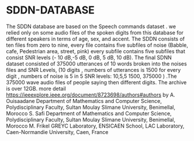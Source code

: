 # SDDN-DATABASE
The SDDN database are based on the Speech commands dataset . we relied only on some audio files of the spoken digits from this database for different speakers in terms of age, sex, and accent. The SDDN consists of ten files from zero to nine, every file contains five subfiles of noise (Babble, cafe, Pedestrian area, street, pink) every subfile contains five subfiles that consist SNR levels (- 10 dB,-5 dB, 0 dB, 5 dB, 10 dB). The final SDNN dataset consisted of 375000 utterances of 10 words broken into the noises files and SNR Levels, (10 digits , numbers of utterances is 1500 for every digit , numbers of noise is 5 in 5 SNR levels: 10,5,5 1500, 375000 ) .The 375000 wave audio files of people saying then different digits. The archive is over 12GB.  more detail https://ieeexplore.ieee.org/document/8723698/authors#authors  by  A. Ouisaadane Department of Mathematics and Computer Science, Polydisciplinary Faculty, Sultan Moulay Slimane University, Benimellal, Morocco  S. Safi Department of Mathematics and Computer Science, Polydisciplinary Faculty, Sultan Moulay Slimane University, Benimellal, Morocco  M. Frikel GREYC Laboratory, ENSICAEN School, LAC Laboratory, Caen-Normandie University, Caen, France

